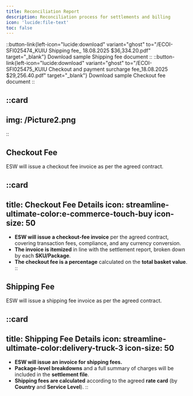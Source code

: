 ```yaml
---
title: Reconciliation Report
description: Reconciliation process for settlements and billing
icon: 'lucide:file-text'
toc: false
---
```


::button-link{left-icon="lucide:download" variant="ghost" to="/ECOI-SFI025474_KUIU Shipping fee_ 18.08.2025 $36,334.20.pdf" target="_blank"}
  Download sample Shipping fee document
::
::button-link{left-icon="lucide:download" variant="ghost" to="/ECOI-SFI025475_KUIU Checkout and payment surcharge fee_18.08.2025 $29,256.40.pdf" target="_blank"}
  Download sample Checkout fee document
::

::card
---
img: /Picture2.png
---
::

## Checkout Fee

ESW will issue a checkout fee invoice as per the agreed contract.


::card
---
title: Checkout Fee Details
icon: streamline-ultimate-color:e-commerce-touch-buy
icon-size: 50
---
- **ESW will issue a checkout-fee invoice** per the agreed contract, covering transaction fees, compliance, and any currency conversion.
- **The invoice is itemized** in line with the settlement report, broken down by each **SKU/Package**.
- **The checkout fee is a percentage** calculated on the **total basket value**.
::

## Shipping Fee

ESW will issue a shipping fee invoice as per the agreed contract.

::card
---
title: Shipping Fee Details
icon: streamline-ultimate-color:delivery-truck-3
icon-size: 50
---
- **ESW will issue an invoice for shipping fees.**
- **Package-level breakdowns** and a full summary of charges will be included in the **settlement file**.
- **Shipping fees are calculated** according to the agreed **rate card** (by **Country** and **Service Level**).
::